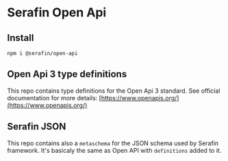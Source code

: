 # Serafin Open Api
## Install
```
npm i @serafin/open-api
```
## Open Api 3 type definitions

This repo contains type definitions for the Open Api 3 standard. See official documentation for more details: [https://www.openapis.org/](https://www.openapis.org/)
## Serafin JSON

This repo contains also a ```metaschema``` for the JSON schema used by Serafin framework. It's basicaly the same as Open API with ```definitions``` added to it.
